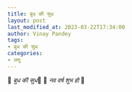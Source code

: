 ```yaml
---
title: बुध की सुध
layout: post
last_modified_at: 2023-03-22T17:34:00
author: Vinay Pandey
tags:
- बुध की सुध
categories:
- लघु
---
```

🙏 *बुध की सुध*🙏
🌷 *नव वर्ष शुभ हो* 🌷


